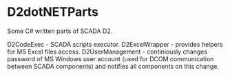 # D2dotNETParts
Some C# written parts of SCADA D2.

D2CodeExec - SCADA scripts executor.
D2ExcelWrapper - provides helpers for MS Excel files access.
D2UserManagement - continiously changes password of MS Windows user account (used for DCOM communication between SCADA components) 
and notifies all components on this change.
